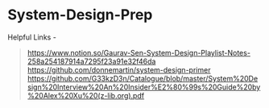 # System-Design-Prep

Helpful Links - 
> https://www.notion.so/Gaurav-Sen-System-Design-Playlist-Notes-258a254187914a7295f23a91e32f46da
> https://github.com/donnemartin/system-design-primer
> https://github.com/G33kzD3n/Catalogue/blob/master/System%20Design%20Interview%20An%20Insider%E2%80%99s%20Guide%20by%20Alex%20Xu%20(z-lib.org).pdf
